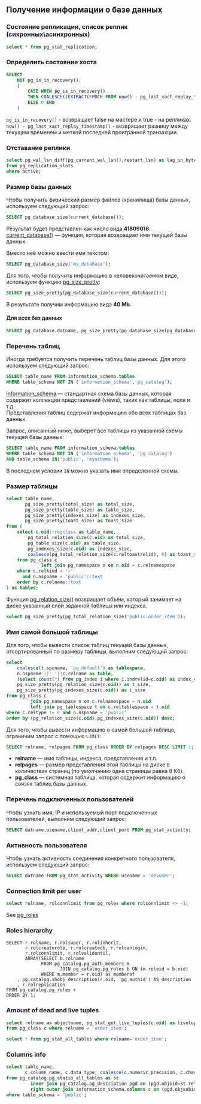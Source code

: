 ## Получение информации о базе данных

### Состояние репликации, список реплик (сихронных\асинхронных)
```sql
select * from pg_stat_replication;
```

### Определить состояние хоста
```sql
SELECT
    NOT pg_is_in_recovery(),
    (
        CASE WHEN pg_is_in_recovery()
        THEN COALESCE((EXTRACT(EPOCH FROM now() - pg_last_xact_replay_timestamp()) * 1000)::INTEGER, 0)
        ELSE 0 END
    )
```
```pg_is_in_recovery()``` - возвращает false на мастере и true - на репликах.
```now() - pg_last_xact_replay_timestamp()``` - возвращает разницу между текущим временем и меткой последней проигранной транзакции.

### Отставание реплики
```sql
select pg_wal_lsn_diff(pg_current_wal_lsn(),restart_lsn) as lag_in_bytes, slot_name, slot_type
from pg_replication_slots
where active;
```

### Размер базы данных

Чтобы получить физический размер файлов (хранилища) базы данных, используем следующий запрос:
```sql
SELECT pg_database_size(current_database());
```
Результат будет представлен как число вида **41809016**.  
[current_database()](https://postgrespro.ru/docs/postgrespro/9.5/functions-info) — функция, которая возвращает имя текущей базы данных.  

Вместо неё можно ввести имя текстом:
```sql
SELECT pg_database_size('my_database');
```

Для того, чтобы получить информацию в человекочитаемом виде, используем функцию [pg_size_pretty](https://postgrespro.ru/docs/postgrespro/9.5/functions-admin):
```sql
SELECT pg_size_pretty(pg_database_size(current_database()));
```
В результате получим информацию вида **40 Mb**.

#### Для всех баз данных
```sql
SELECT pg_database.datname, pg_size_pretty(pg_database_size(pg_database.datname)) AS size FROM pg_database;
```

### Перечень таблиц
Иногда требуется получить перечень таблиц базы данных. Для этого используем следующий запрос:
```sql
SELECT table_name FROM information_schema.tables
WHERE table_schema NOT IN ('information_schema','pg_catalog');
```
[information_schema](https://www.postgresql.org/docs/9.5/information-schema.html) — стандартная схема базы данных, которая содержит коллекции представлений (views), таких как таблицы, поля и т.д.  
Представления таблиц содержат информацию обо всех таблицах баз данных.

Запрос, описанный ниже, выберет все таблицы из указанной схемы текущей базы данных:
```sql
SELECT table_name FROM information_schema.tables
WHERE table_schema NOT IN ('information_schema', 'pg_catalog')
AND table_schema IN('public', 'myschema');
```
В последнем условии `IN` можно указать имя определенной схемы.

### Размер таблицы
```sql
select table_name,
       pg_size_pretty(total_size) as total_size,
       pg_size_pretty(table_size) as table_size,
       pg_size_pretty(indexes_size) as indexes_size,
       pg_size_pretty(toast_size) as toast_size
from (
    select c.oid::regclass as table_name,
        pg_total_relation_size(c.oid) as total_size,
        pg_table_size(c.oid) as table_size,
        pg_indexes_size(c.oid) as indexes_size,
        coalesce(pg_total_relation_size(c.reltoastrelid), 0) as toast_size
    from pg_class c
             left join pg_namespace n on n.oid = c.relnamespace
    where c.relkind = 'r'
      and n.nspname = 'public'::text
    order by c.relname::text
) as tables;

```
Функция [pg_relation_size()](https://postgrespro.ru/docs/postgrespro/9.5/functions-admin) возвращает объём, который занимает на диске указанный слой заданной таблицы или индекса.

```sql
select pg_size_pretty(pg_total_relation_size('public.order_item'));
```

### Имя самой большой таблицы
Для того, чтобы вывести список таблиц текущей базы данных, отсортированный по размеру таблицы, выполним следующий запрос:
```sql
select
    coalesce(t.spcname, 'pg_default') as tablespace,
    n.nspname ||'.'||c.relname as table,
    (select count(*) from pg_index i where i.indrelid=c.oid) as index_count,
    pg_size_pretty(pg_relation_size(c.oid)) as t_size,
    pg_size_pretty(pg_indexes_size(c.oid)) as i_size
from pg_class c
         join pg_namespace n on c.relnamespace = n.oid
         left join pg_tablespace t on c.reltablespace = t.oid
where c.reltype != 0 and n.nspname = 'public'
order by (pg_relation_size(c.oid),pg_indexes_size(c.oid)) desc;
```
Для того, чтобы вывести информацию о самой большой таблице, ограничим запрос с помощью `LIMIT`:
```sql
SELECT relname, relpages FROM pg_class ORDER BY relpages DESC LIMIT 1;
```
- **relname** — имя таблицы, индекса, представления и т.п.
- **relpages** — размер представления этой таблицы на диске в количествах страниц (по умолчанию одна страницы равна 8 Кб).
- **pg_class** — системная таблица, которая содержит информацию о связях таблиц базы данных.

### Перечень подключенных пользователей
Чтобы узнать имя, IP и используемый порт подключенных пользователей, выполним следующий запрос:
```sql
SELECT datname,usename,client_addr,client_port FROM pg_stat_activity;
```

### Активность пользователя
Чтобы узнать активность соединения конкретного пользователя, используем следующий запрос:
```sql
SELECT datname FROM pg_stat_activity WHERE usename = 'devuser';
```

### Connection limit per user
```sql
select rolname, rolconnlimit from pg_roles where rolconnlimit <> -1;
```
See [pg_roles](https://postgrespro.ru/docs/postgrespro/10/view-pg-roles)

### Roles hierarchy
```
SELECT r.rolname, r.rolsuper, r.rolinherit,
       r.rolcreaterole, r.rolcreatedb, r.rolcanlogin,
       r.rolconnlimit, r.rolvaliduntil,
       ARRAY(SELECT b.rolname
             FROM pg_catalog.pg_auth_members m
                    JOIN pg_catalog.pg_roles b ON (m.roleid = b.oid)
             WHERE m.member = r.oid) as memberof
    , pg_catalog.shobj_description(r.oid, 'pg_authid') AS description
    , r.rolreplication
FROM pg_catalog.pg_roles r
ORDER BY 1;
```

### Amount of dead and live tuples
```sql
select relname as objectname, pg_stat_get_live_tuples(c.oid) as livetuples, pg_stat_get_dead_tuples(c.oid) as deadtuples
from pg_class c where relname = 'order_item';
```

```sql
select * from pg_stat_all_tables where relname='order_item';
```

### Columns info
```sql
select table_name,
       c.column_name, c.data_type, coalesce(c.numeric_precision, c.character_maximum_length) as maximum_length, c.numeric_scale
from pg_catalog.pg_statio_all_tables as st
         inner join pg_catalog.pg_description pgd on (pgd.objoid=st.relid)
         right outer join information_schema.columns c on (pgd.objsubid=c.ordinal_position and  c.table_schema=st.schemaname and c.table_name=st.relname)
where table_schema = 'public';
```
